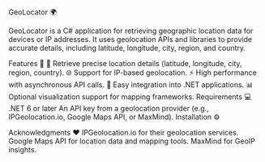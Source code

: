 GeoLocator 🌍

GeoLocator is a C# application for retrieving geographic location data for devices or IP addresses. It uses geolocation APIs and libraries to provide accurate details, including latitude, longitude, city, region, and country.

Features 🚀
📍 Retrieve precise location details (latitude, longitude, city, region, country).
🌐 Support for IP-based geolocation.
⚡ High performance with asynchronous API calls.
🔧 Easy integration into .NET applications.
📊 Optional visualization support for mapping frameworks.
Requirements 💻
.NET 6 or later
An API key from a geolocation provider (e.g., IPGeolocation.io, Google Maps API, or MaxMind).
Installation ⚙️


Acknowledgments ❤️
IPGeolocation.io for their geolocation services.
Google Maps API for location data and mapping tools.
MaxMind for GeoIP insights.
